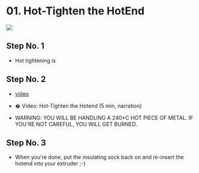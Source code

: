 # 01. Hot-Tighten the HotEnd

![](https://d17kynu4zpq5hy.cloudfront.net/igi/imade3d/WlmXXVrrkGZvJbiO.medium)

## Step No. 1


- Hot tightening is

## Step No. 2

- [video](https://dozuki-guide-objects.s3.amazonaws.com/igo/video/imade3d/StOCEwPpjoZ3kllE_MP4_720.mp4)

- � Video: Hot-Tighten the Hotend (5 min, narration)
- WARNING: YOU WILL BE HANDLING A 240*C HOT PIECE OF METAL. IF YOU'RE NOT CAREFUL, YOU WILL GET BURNED.

## Step No. 3


- When you're done, put the insulating sock  back on and re-insert the hotend into your extruder ;-)
